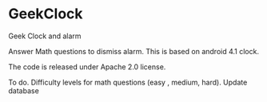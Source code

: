 GeekClock
=========

Geek Clock and alarm

Answer Math questions to dismiss alarm. 
This is based on android 4.1 clock.

The code is released under Apache 2.0 license.

To do.
Difficulty levels for math questions (easy , medium, hard).
Update database
